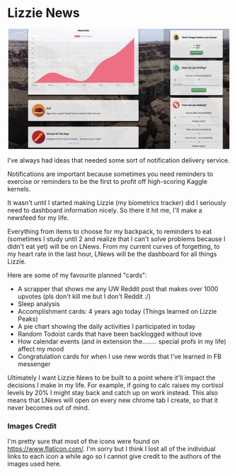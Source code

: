 # Lizzie News

<p align="center">
  <img src="demo.png" alt="A photo of Lizzie News" width="500px"/>
</p>

I've always had ideas that needed some sort of notification delivery service. 

Notifications are important because sometimes you need reminders to exercise or reminders to be the first to profit off high-scoring Kaggle kernels.

It wasn't until I started making Lizzie (my biometrics tracker) did I seriously need to dashboard information nicely. So there it hit me, I'll make a newsfeed for my life.

Everything from items to choose for my backpack, to reminders to eat (sometimes I study until 2 and realize that I can't solve problems because I didn't eat yet) will be on LNews. From my current curves of forgetting, to my heart rate in the last hour, LNews will be the dashboard for all things Lizzie.

Here are some of my favourite planned "cards":

- A scrapper that shows me any UW Reddit post that makes over 1000 upvotes (pls don't kill me but I don't Reddit :/)
 - Sleep analysis
 - Accomplishment cards: 4 years ago today (Things learned on Lizzie Peaks)
 - A pie chart showing the daily activities I participated in today
 - Random Todoist cards that have been backlogged without love
 - How calendar events (and in extension the........ special profs in my life) affect my mood
 - Congratulation cards for when I use new words that I've learned in FB messenger

Ultimately I want Lizzie News to be built to a point where it'll impact the decisions I make in my life. For example, if going to calc raises my cortisol levels by 20% I might stay back and catch up on work instead. This also means that LNews will open on every new chrome tab I create, so that it never becomes out of mind.

### Images Credit
I'm pretty sure that most of the icons were found on https://www.flaticon.com/. I'm sorry but I think I lost all of the individual links to each icon a while ago so I cannot give credit to the authors of the images used here.

